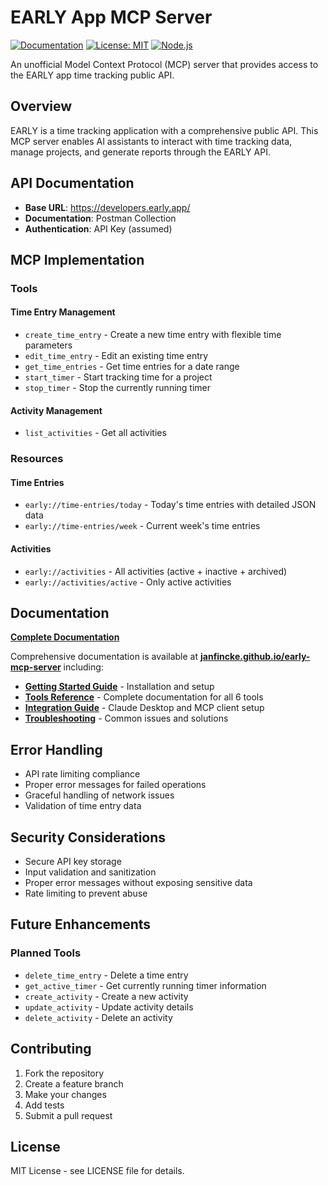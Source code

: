 # EARLY App MCP Server

[![Documentation](https://img.shields.io/badge/docs-mkdocs-blue.svg)](https://janfincke.github.io/early-mcp-server/)
[![License: MIT](https://img.shields.io/badge/License-MIT-yellow.svg)](https://opensource.org/licenses/MIT)
[![Node.js](https://img.shields.io/badge/Node.js-%3E%3D18.0.0-green.svg)](https://nodejs.org/)

An unofficial Model Context Protocol (MCP) server that provides access to the EARLY app time tracking public API.

## Overview

EARLY is a time tracking application with a comprehensive public API. This MCP server enables AI assistants to interact with time tracking data, manage projects, and generate reports through the EARLY API.

## API Documentation

-   **Base URL**: https://developers.early.app/
-   **Documentation**: Postman Collection
-   **Authentication**: API Key (assumed)

## MCP Implementation

### Tools

#### Time Entry Management

-   `create_time_entry` - Create a new time entry with flexible time parameters
-   `edit_time_entry` - Edit an existing time entry
-   `get_time_entries` - Get time entries for a date range
-   `start_timer` - Start tracking time for a project
-   `stop_timer` - Stop the currently running timer

#### Activity Management

-   `list_activities` - Get all activities


### Resources

#### Time Entries

-   `early://time-entries/today` - Today's time entries with detailed JSON data
-   `early://time-entries/week` - Current week's time entries

#### Activities

-   `early://activities` - All activities (active + inactive + archived)
-   `early://activities/active` - Only active activities


## Documentation

**[Complete Documentation](https://janfincke.github.io/early-mcp-server/)**

Comprehensive documentation is available at **[janfincke.github.io/early-mcp-server](https://janfincke.github.io/early-mcp-server/)** including:

- **[Getting Started Guide](https://janfincke.github.io/early-mcp-server/getting-started/)** - Installation and setup
- **[Tools Reference](https://janfincke.github.io/early-mcp-server/tools/)** - Complete documentation for all 6 tools
- **[Integration Guide](https://janfincke.github.io/early-mcp-server/integration/)** - Claude Desktop and MCP client setup
- **[Troubleshooting](https://janfincke.github.io/early-mcp-server/troubleshooting/)** - Common issues and solutions


## Error Handling

-   API rate limiting compliance
-   Proper error messages for failed operations
-   Graceful handling of network issues
-   Validation of time entry data

## Security Considerations

-   Secure API key storage
-   Input validation and sanitization
-   Proper error messages without exposing sensitive data
-   Rate limiting to prevent abuse

## Future Enhancements

### Planned Tools
-   `delete_time_entry` - Delete a time entry
-   `get_active_timer` - Get currently running timer information
-   `create_activity` - Create a new activity
-   `update_activity` - Update activity details
-   `delete_activity` - Delete an activity

## Contributing

1. Fork the repository
2. Create a feature branch
3. Make your changes
4. Add tests
5. Submit a pull request

## License

MIT License - see LICENSE file for details.
